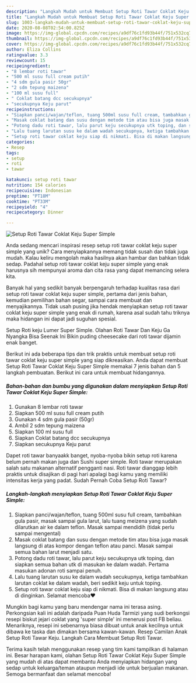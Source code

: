 ```yaml
---
description: "Langkah Mudah untuk Membuat Setup Roti Tawar Coklat Keju Super Simple yang Bikin Ngiler"
title: "Langkah Mudah untuk Membuat Setup Roti Tawar Coklat Keju Super Simple yang Bikin Ngiler"
slug: 1003-langkah-mudah-untuk-membuat-setup-roti-tawar-coklat-keju-super-simple-yang-bikin-ngiler
date: 2020-08-08T02:54:00.825Z
image: https://img-global.cpcdn.com/recipes/a9df76c1fd93b44f/751x532cq70/setup-roti-tawar-coklat-keju-super-simple-foto-resep-utama.jpg
thumbnail: https://img-global.cpcdn.com/recipes/a9df76c1fd93b44f/751x532cq70/setup-roti-tawar-coklat-keju-super-simple-foto-resep-utama.jpg
cover: https://img-global.cpcdn.com/recipes/a9df76c1fd93b44f/751x532cq70/setup-roti-tawar-coklat-keju-super-simple-foto-resep-utama.jpg
author: Eliza Collins
ratingvalue: 3.3
reviewcount: 15
recipeingredient:
- "8 lembar roti tawar"
- "500 ml susu full cream putih"
- "4 sdm gula pasir 50gr"
- "2 sdm tepung maizena"
- "100 ml susu full"
- " Coklat batang dcc secukupnya"
- "secukupnya Keju parut"
recipeinstructions:
- "Siapkan panci/wajan/teflon, tuang 500ml susu full cream, tambahkan gula pasir, masak sampai gula larut, lalu tuang meizena yang sudah dilarutkan air ke dalam teflon. Masak sampai mendidih (tidak perlu sampai mengental)"
- "Masak coklat batang dan susu dengan metode tim atau bisa juga masak langsung di atas kompor dengan teflon atau panci. Masak sampai semua bahan larut menjadi satu."
- "Potong dadu roti tawar, lalu parut keju secukupnya utk toping, dan siapkan semua bahan utk di masukan ke dalam wadah. Pertama masukan adonan roti sampai penuh."
- "Lalu tuang larutan susu ke dalam wadah secukupnya, ketiga tambahkan larutan coklat ke dalam wadah, beri sedikit keju untuk toping."
- "Setup roti tawar coklat keju siap di nikmati. Bisa di makan langsung atau di dinginkan. Selamat mencoba❤"
categories:
- Resep
tags:
- setup
- roti
- tawar

katakunci: setup roti tawar 
nutrition: 154 calories
recipecuisine: Indonesian
preptime: "PT18M"
cooktime: "PT33M"
recipeyield: "4"
recipecategory: Dinner

---
```



![Setup Roti Tawar Coklat Keju Super Simple](https://img-global.cpcdn.com/recipes/a9df76c1fd93b44f/751x532cq70/setup-roti-tawar-coklat-keju-super-simple-foto-resep-utama.jpg)

Anda sedang mencari inspirasi resep setup roti tawar coklat keju super simple yang unik? Cara menyiapkannya memang tidak susah dan tidak juga mudah. Kalau keliru mengolah maka hasilnya akan hambar dan bahkan tidak sedap. Padahal setup roti tawar coklat keju super simple yang enak harusnya sih mempunyai aroma dan cita rasa yang dapat memancing selera kita.

Banyak hal yang sedikit banyak berpengaruh terhadap kualitas rasa dari setup roti tawar coklat keju super simple, pertama dari jenis bahan, kemudian pemilihan bahan segar, sampai cara membuat dan menyajikannya. Tidak usah pusing jika hendak menyiapkan setup roti tawar coklat keju super simple yang enak di rumah, karena asal sudah tahu triknya maka hidangan ini dapat jadi suguhan spesial.

Setup Roti keju Lumer Super Simple. Olahan Roti Tawar Dan Keju Ga Nyangka Bisa Seenak Ini Bikin puding cheesecake dari roti tawar dijamin enak banget.


Berikut ini ada beberapa tips dan trik praktis untuk membuat setup roti tawar coklat keju super simple yang siap dikreasikan. Anda dapat membuat Setup Roti Tawar Coklat Keju Super Simple memakai 7 jenis bahan dan 5 langkah pembuatan. Berikut ini cara untuk membuat hidangannya.

<!--inarticleads1-->

##### Bahan-bahan dan bumbu yang digunakan dalam menyiapkan Setup Roti Tawar Coklat Keju Super Simple:

1. Gunakan 8 lembar roti tawar
1. Siapkan 500 ml susu full cream putih
1. Gunakan 4 sdm gula pasir (50gr)
1. Ambil 2 sdm tepung maizena
1. Siapkan 100 ml susu full
1. Siapkan  Coklat batang dcc secukupnya
1. Siapkan secukupnya Keju parut


Dapet roti tawar banyaakk banget, nyoba-nyoba bikin setup roti karena belum pernah makan juga dan Sushi super simple. Roti tawar merupakan salah satu makanan alternatif pengganti nasi. Roti tawar dianggap lebih praktis untuk disajikan di pagi hari apalagi bagi kamu yang memiliki intensitas kerja yang padat. Sudah Pernah Coba Setup Roti Tawar? 

<!--inarticleads2-->

##### Langkah-langkah menyiapkan Setup Roti Tawar Coklat Keju Super Simple:

1. Siapkan panci/wajan/teflon, tuang 500ml susu full cream, tambahkan gula pasir, masak sampai gula larut, lalu tuang meizena yang sudah dilarutkan air ke dalam teflon. Masak sampai mendidih (tidak perlu sampai mengental)
1. Masak coklat batang dan susu dengan metode tim atau bisa juga masak langsung di atas kompor dengan teflon atau panci. Masak sampai semua bahan larut menjadi satu.
1. Potong dadu roti tawar, lalu parut keju secukupnya utk toping, dan siapkan semua bahan utk di masukan ke dalam wadah. Pertama masukan adonan roti sampai penuh.
1. Lalu tuang larutan susu ke dalam wadah secukupnya, ketiga tambahkan larutan coklat ke dalam wadah, beri sedikit keju untuk toping.
1. Setup roti tawar coklat keju siap di nikmati. Bisa di makan langsung atau di dinginkan. Selamat mencoba❤


Mungkin bagi kamu yang baru mendengar nama ini terasa asing. Perkongsian kali ini adalah daripada Puan Huda Tarmizi yang sudi berkongsi resepi biskut jejari coklat yang &#39;super simple&#39; ini menerusi post FB beliau. Menariknya, resepi ini sebenarnya biasa dibuat untuk anak kecilnya untuk dibawa ke taska dan dimakan bersama kawan-kawan. Resep Camilan Anak Setup Roti Tawar Keju. Langkah Cara Membuat Setup Roti Tawar. 

Terima kasih telah menggunakan resep yang tim kami tampilkan di halaman ini. Besar harapan kami, olahan Setup Roti Tawar Coklat Keju Super Simple yang mudah di atas dapat membantu Anda menyiapkan hidangan yang sedap untuk keluarga/teman ataupun menjadi ide untuk berjualan makanan. Semoga bermanfaat dan selamat mencoba!
